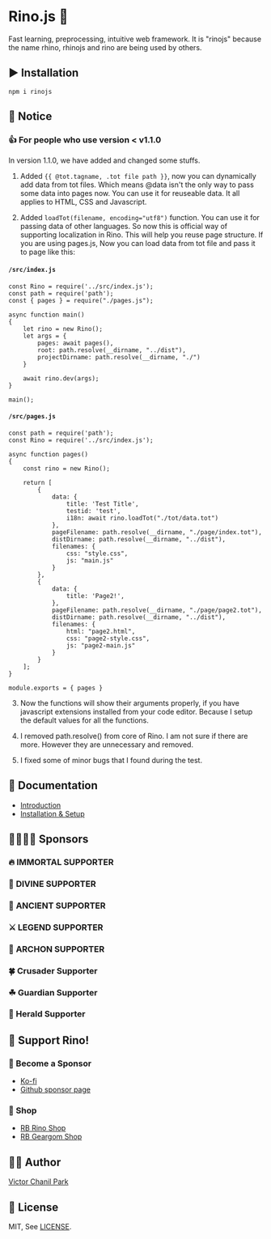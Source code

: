 # Rino.js 🦏

Fast learning, preprocessing, intuitive web framework. It is "rinojs" because the name rhino, rhinojs and rino are being used by others.

## ▶️ Installation

```
npm i rinojs
```

## 📢 Notice

### 👍 For people who use version < v1.1.0

In version 1.1.0, we have added and changed some stuffs.

1. Added `{{ @tot.tagname, .tot file path }}`, now you can dynamically add data from tot files. Which means @data isn't the only way to pass some data into pages now. You can use it for reuseable data. It all applies to HTML, CSS and Javascript.

2. Added `loadTot(filename, encoding="utf8")` function. You can use it for passing data of other languages. So now this is official way of supporting localization in Rino. This will help you reuse page structure. If you are using pages.js, Now you can load data from tot file and pass it to page like this:

#### `/src/index.js`

```
const Rino = require('../src/index.js');
const path = require('path');
const { pages } = require("./pages.js");

async function main()
{
    let rino = new Rino();
    let args = {
        pages: await pages(),
        root: path.resolve(__dirname, "../dist"),
        projectDirname: path.resolve(__dirname, "./")
    }

    await rino.dev(args);
}

main();
```

#### `/src/pages.js`

```
const path = require('path');
const Rino = require('../src/index.js');

async function pages()
{
    const rino = new Rino();

    return [
        {
            data: {
                title: 'Test Title',
                testid: 'test',
                i18n: await rino.loadTot("./tot/data.tot")
            },
            pageFilename: path.resolve(__dirname, "./page/index.tot"),
            distDirname: path.resolve(__dirname, "../dist"),
            filenames: {
                css: "style.css",
                js: "main.js"
            }
        },
        {
            data: {
                title: 'Page2!',
            },
            pageFilename: path.resolve(__dirname, "./page/page2.tot"),
            distDirname: path.resolve(__dirname, "../dist"),
            filenames: {
                html: "page2.html",
                css: "page2-style.css",
                js: "page2-main.js"
            }
        }
    ];
}

module.exports = { pages }
```

3. Now the functions will show their arguments properly, if you have javascript extensions installed from your code editor. Because I setup the default values for all the functions.

4. I removed path.resolve() from core of Rino. I am not sure if there are more. However they are unnecessary and removed.

5. I fixed some of minor bugs that I found during the test.

## 📖 Documentation

- [Introduction](https://rinojs.org/documents/introduction.html)
- [Installation & Setup](https://rinojs.org/documents/installation.html)

## 👨‍👩‍👧‍👦 **Sponsors**

### 🔥 **IMMORTAL SUPPORTER**

### 👼 **DIVINE SUPPORTER**

### 🎻 **ANCIENT SUPPORTER**

### ⚔ **LEGEND SUPPORTER**

### 🌲 **ARCHON SUPPORTER**

### 🍀 Crusader Supporter

### ☘ Guardian Supporter

### 🌱 Herald Supporter

## 💪 Support Rino!

### 👼 Become a Sponsor

- [Ko-fi](https://ko-fi.com/opdev1004)
- [Github sponsor page](https://github.com/sponsors/opdev1004)

### 🎁 Shop

- [RB Rino Shop](https://www.redbubble.com/shop/ap/149559711)
- [RB Geargom Shop](https://www.redbubble.com/people/Geargom/shop)

## 👨‍💻 Author

[Victor Chanil Park](https://github.com/opdev1004)

## 💯 License

MIT, See [LICENSE](./LICENSE).

